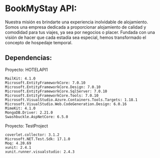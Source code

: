 # BookMyStay API:
Nuestra misión es brindarte una experiencia inolvidable de alojamiento. Somos una empresa dedicada a proporcionar alojamiento de calidad y comodidad para tus viajes, ya sea por negocios o placer. Fundada con una visión de hacer que cada estadía sea especial, hemos transformado el concepto de hospedaje temporal.

## Dependencias:
Proyecto: HOTELAPI1

    MailKit: 4.1.0
    Microsoft.EntityFrameworkCore: 7.0.10
    Microsoft.EntityFrameworkCore.Design: 7.0.10
    Microsoft.EntityFrameworkCore.SqlServer: 7.0.10
    Microsoft.EntityFrameworkCore.Tools: 7.0.10
    Microsoft.VisualStudio.Azure.Containers.Tools.Targets: 1.18.1
    Microsoft.VisualStudio.Web.CodeGeneration.Design: 6.0.16
    MimeKit: 4.1.0
    MongoDB.Driver: 2.21.0
    Swashbuckle.AspNetCore: 6.5.0

Proyecto: TestProject

    coverlet.collector: 3.1.2
    Microsoft.NET.Test.Sdk: 17.1.0
    Moq: 4.20.69
    xunit: 2.4.1
    xunit.runner.visualstudio: 2.4.3

